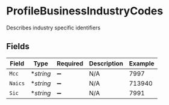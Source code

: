 # ProfileBusinessIndustryCodes

Describes industry specific identifiers


## Fields

| Field              | Type               | Required           | Description        | Example            |
| ------------------ | ------------------ | ------------------ | ------------------ | ------------------ |
| `Mcc`              | **string*          | :heavy_minus_sign: | N/A                | 7997               |
| `Naics`            | **string*          | :heavy_minus_sign: | N/A                | 713940             |
| `Sic`              | **string*          | :heavy_minus_sign: | N/A                | 7991               |